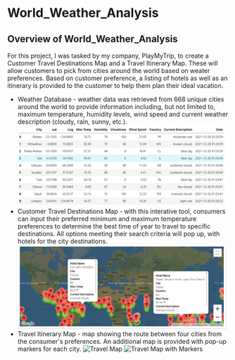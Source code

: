# World_Weather_Analysis

## Overview of World_Weather_Analysis
For this project, I was tasked by my company, PlayMyTrip, to create a Customer Travel Destinations Map and a Travel Itinerary Map.  These will allow customers to pick from cities around the world based on weater preferences.  Based on customer preference, a listing of hotels as well as an itinerary is provided to the customer to help them plan their ideal vacation.

* Weather Database - weather data was retrieved from 668 unique cities around the world to provide information including, but not limited to, maximum temperature, humidity levels,   wind speed and current weather description (cloudy, rain, sunny, etc.).  
![Weather Database](https://github.com/crtallent/World_Weather_Analysis/blob/main/Weather_Database/database.png) 
* Customer Travel Destinations Map - with this interative tool, consumers can input their preferred minimum and maximum temperature preferences to determine the best time of year to travel to specific destinations.  All options meeting their search criteria will pop up, with hotels for the city destinations.
![Vacation Map](https://github.com/crtallent/World_Weather_Analysis/blob/main/Vacation_Search/WeatherPy_Vacation_Map.png)
* Travel Itinerary Map - map showing the route between four cities from the consumer's preferences.  An additional map is provided with pop-up markers for each city.
![Travel Map](http://localhost:8888/view/Desktop/World_Weather_Analysis/Vacation_Itinerary/WeatherPy_travel_map.png)
![Travel Map with Markers](http://localhost:8888/view/Desktop/World_Weather_Analysis/Vacation_Itinerary/WeatherPy_travel_map_markers.png)
